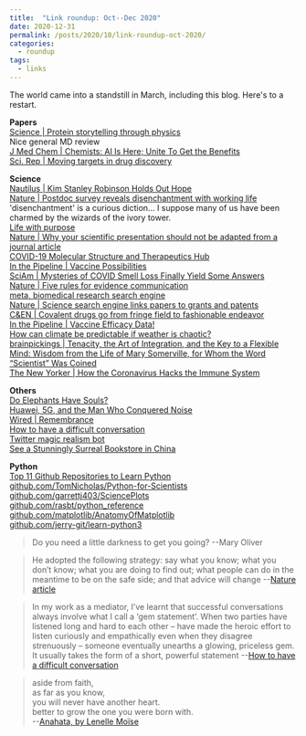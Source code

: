 ```yaml
---
title:  "Link roundup: Oct--Dec 2020"
date: 2020-12-31
permalink: /posts/2020/10/link-roundup-oct-2020/
categories: 
  - roundup
tags:
  - links
---
```


The world came into a standstill in March, including this blog. Here's to a restart.  
  
**Papers**  
[Science \| Protein storytelling through physics](https://science.sciencemag.org/content/370/6520/eaaz3041)  
Nice general MD review  
[J Med Chem \| Chemists: AI Is Here; Unite To Get the Benefits](https://pubs.acs.org/doi/10.1021/acs.jmedchem.0c00163)  
[Sci. Rep \| Moving targets in drug discovery](https://www.nature.com/articles/s41598-020-77033-x)  
  
**Science**   
[Nautilus \| Kim Stanley Robinson Holds Out Hope](http://nautil.us/issue/90/something-green/kim-stanley-robinson-holds-out-hope)  
[Nature \| Postdoc survey reveals disenchantment with working life](https://www.nature.com/articles/d41586-020-03191-7)  
'disenchantment' is a curious diction... I suppose many of us have been charmed by the wizards of the ivory tower.  
[Life with purpose](https://aeon.co/essays/the-biological-research-putting-purpose-back-into-life)  
[Nature \| Why your scientific presentation should not be adapted from a journal article](https://www.nature.com/articles/d41586-020-03300-6)  
[COVID-19 Molecular Structure and Therapeutics Hub](https://covid.molssi.org/structures/)  
[In the Pipeline \| Vaccine Possibilities](https://blogs.sciencemag.org/pipeline/archives/2020/11/18/vaccine-possibilities)  
[SciAm \| Mysteries of COVID Smell Loss Finally Yield Some Answers](https://www.scientificamerican.com/article/mysteries-of-covid-smell-loss-finally-yield-some-answers1/)   
[Nature \| Five rules for evidence communication](https://www.nature.com/articles/d41586-020-03189-1)  
[meta, biomedical research search engine ](https://www.meta.org/)  
[Nature \| Science search engine links papers to grants and patents](https://www.nature.com/articles/d41586-018-00688-0)  
[C&EN \| Covalent drugs go from fringe field to fashionable endeavor](https://cen.acs.org/pharmaceuticals/drug-discovery/Covalent-drugs-fringe-field-fashionable/98/i43)  
[In the Pipeline \| Vaccine Efficacy Data!](https://blogs.sciencemag.org/pipeline/archives/2020/11/09/vaccine-efficacy-data)  
[How can climate be predictable if weather is chaotic?](http://backreaction.blogspot.com/2020/10/how-can-climate-be-predictable-if.html)  
[brainpickings \| Tenacity, the Art of Integration, and the Key to a Flexible Mind: Wisdom from the Life of Mary Somerville, for Whom the Word “Scientist” Was Coined](https://www.brainpickings.org/2020/10/20/mary-somerville/)  
[The New Yorker \| How the Coronavirus Hacks the Immune System](https://www.newyorker.com/magazine/2020/11/09/how-the-coronavirus-hacks-the-immune-system)  
  
**Others**  
[Do Elephants Have Souls?](https://www.thenewatlantis.com/publications/do-elephants-have-souls)  
[Huawei, 5G, and the Man Who Conquered Noise](https://www.wired.com/story/huawei-5g-polar-codes-data-breakthrough/)  
[Wired \| Remembrance](https://www.wired.com/story/future-of-work-remembrance-lexi-pandell/)  
[How to have a difficult conversation](https://psyche.co/guides/use-mediation-techniques-to-overcome-the-muck-of-blame-and-anger)  
[Twitter magic realism bot](https://twitter.com/MagicRealismBot)  
[See a Stunningly Surreal Bookstore in China](https://www.smithsonianmag.com/smart-news/gorgeous-bookstore-china-creates-other-worldly-space-180976143/) 
  
**Python**  
[Top 11 Github Repositories to Learn Python](https://towardsdatascience.com/top-11-github-repositories-to-learn-python-e75e8676757a)    
[github.com/TomNicholas/Python-for-Scientists](https://github.com/TomNicholas/Python-for-Scientists)  
[github.com/garrettj403/SciencePlots](https://github.com/garrettj403/SciencePlots)  
[github.com/rasbt/python_reference](https://github.com/rasbt/python_reference)  
[github.com/matplotlib/AnatomyOfMatplotlib](https://github.com/matplotlib/AnatomyOfMatplotlib)  
[github.com/jerry-git/learn-python3](https://github.com/jerry-git/learn-python3)  
  
>Do you need a little darkness to get you going? --Mary Oliver  
  
>He adopted the following strategy: say what you know; what you don’t know; what you are doing to find out; what people can do in the meantime to be on the safe side; and that advice will change --[Nature article](https://www.nature.com/articles/d41586-020-03189-1)  
  
>In my work as a mediator, I’ve learnt that successful conversations always involve what I call a ‘gem statement’. When two parties have listened long and hard to each other – have made the heroic effort to listen curiously and empathically even when they disagree strenuously – someone eventually unearths a glowing, priceless gem. It usually takes the form of a short, powerful statement --[How to have a difficult conversation](https://psyche.co/guides/use-mediation-techniques-to-overcome-the-muck-of-blame-and-anger)  
  
>aside from faith,  
as far as you know,  
you will never have another heart.  
better to grow the one you were born with.  
--[Anahata, by Lenelle Moïse](https://www.3quarksdaily.com/3quarksdaily/2020/11/tuesday-poem-230.html)  
